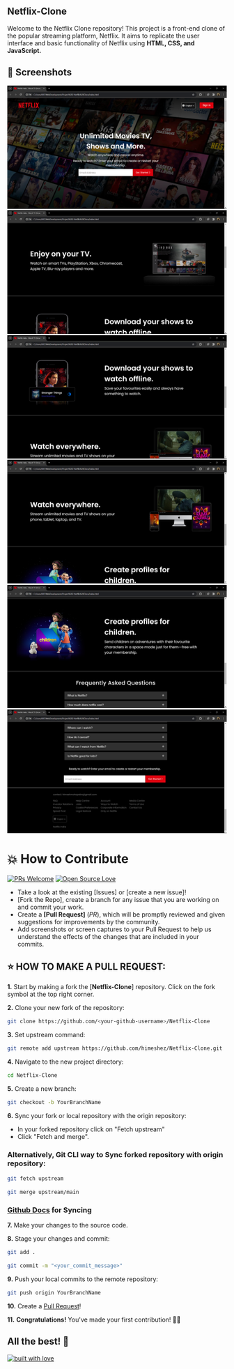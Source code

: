 ## Netflix-Clone
Welcome to the Netflix Clone repository! This project is a front-end clone of the popular streaming platform, Netflix. It aims to replicate the user interface and basic functionality of Netflix using <b>HTML, CSS, and JavaScript.</b>

## 📸 Screenshots
![scr1](https://github.com/himeshez/Netflix-Clone/blob/8d064383e65e9c37e1903a5db30a19fa5c06683f/Images/Main%20Page.png)
![scr2](https://github.com/himeshez/Netflix-Clone/blob/8d064383e65e9c37e1903a5db30a19fa5c06683f/Images/Screen.png)
![scr3](https://github.com/himeshez/Netflix-Clone/blob/8d064383e65e9c37e1903a5db30a19fa5c06683f/Images/Downloads.png)
![scr4](https://github.com/himeshez/Netflix-Clone/blob/8d064383e65e9c37e1903a5db30a19fa5c06683f/Images/Watch.png)
![scr5](https://github.com/himeshez/Netflix-Clone/blob/8d064383e65e9c37e1903a5db30a19fa5c06683f/Images/Create%20Profiles.png)
![scr6](https://github.com/himeshez/Netflix-Clone/blob/8d064383e65e9c37e1903a5db30a19fa5c06683f/Images/Questions.png)

# 💥 How to Contribute

[![PRs Welcome](https://img.shields.io/badge/PRs-welcome-brightgreen.svg?style=flat-square)](https://github.com/himeshez/Netflix-Clone/pulls)
[![Open Source Love](https://badges.frapsoft.com/os/v1/open-source.png?v=103)](https://github.com/ellerbrock/open-source-badges/)

- Take a look at the existing [Issues]<!--(https://github.com/himeshez/Netflix-Clone-With-HTML-CSS-JS/issues)--> or [create a new issue]<!--(https://github.com/himeshez/Netflix-Clone/issues/new/choose)-->!
- [Fork the Repo]<!--(https://github.com/himeshez/Netflix-Clone/fork)-->, create a branch for any issue that you are working on and commit your work.
- Create a **[Pull Request]<!--(https://github.com/himeshez/Netflix-Clone/compare)-->** (_PR_), which will be promptly reviewed and given suggestions for improvements by the community.
- Add screenshots or screen captures to your Pull Request to help us understand the effects of the changes that are included in your commits.

## ⭐ HOW TO MAKE A PULL REQUEST:

**1.** Start by making a fork the [**Netflix-Clone**]<!--(https://github.com/himeshez/Netflix-Clone)--> repository. Click on the fork <!--<a href="https://github.com/himeshez/Netflix-Clone/fork"><img src="https://i.imgur.com/G4z1kEe.png" height="21" width="21"></a>--> symbol at the top right corner.

**2.** Clone your new fork of the repository:

```bash
git clone https://github.com/<your-github-username>/Netflix-Clone
```

**3.** Set upstream command:

```bash
git remote add upstream https://github.com/himeshez/Netflix-Clone.git
```

**4.** Navigate to the new project directory:

```bash
cd Netflix-Clone
```

**5.** Create a new branch:

```bash
git checkout -b YourBranchName
```

**6.** Sync your fork or local repository with the origin repository:

- In your forked repository click on "Fetch upstream"
- Click "Fetch and merge".

### Alternatively, Git CLI way to Sync forked repository with origin repository:

```bash
git fetch upstream
```

```bash
git merge upstream/main
```

### [Github Docs](https://docs.github.com/en/github/collaborating-with-pull-requests/addressing-merge-conflicts/resolving-a-merge-conflict-on-github) for Syncing

**7.** Make your changes to the source code.

**8.** Stage your changes and commit:

```bash
git add .
```

```bash
git commit -m "<your_commit_message>"
```

**9.** Push your local commits to the remote repository:

```bash
git push origin YourBranchName
```

**10.** Create a [Pull Request](https://help.github.com/en/github/collaborating-with-issues-and-pull-requests/creating-a-pull-request)!

**11.** **Congratulations!** You've made your first contribution! 🙌🏼



## All the best! 🥇

<p align="center">

[![built with love](https://forthebadge.com/images/badges/built-with-love.svg)](https://github.com/himeshez/Netflix-Clone)

</p>
